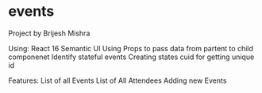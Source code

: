 # events

Project by Brijesh Mishra

Using:
React 16
Semantic UI
Using Props to pass data from partent to child componenet
Identify stateful events
Creating states
cuid for getting unique id

Features:
List of all Events
List of All Attendees
Adding new Events
